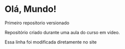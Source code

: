 # Olá, Mundo!
 Primeiro repositorio versionado

Repositório criado durante uma aula do curso em vídeo.

Essa linha foi modificada diretamente no site

